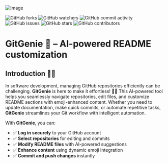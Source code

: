 ![image](https://github.com/mmahesh09/GitGenie/blob/main/Black%20Technology%20LinkedIn%20Banner%20(1).png)

![GitHub forks](https://img.shields.io/github/forks/mmahesh09/GitGenie?style=flat-square&logo=github&logoColor=white&color=2088FF)
![GitHub watchers](https://img.shields.io/github/watchers/mmahesh09/GitGenie?style=flat-square&logo=github&logoColor=white&color=2088FF)
![GitHub commit activity](https://img.shields.io/github/commit-activity/m/mmahesh09/GitGenie?style=flat-square&logo=github&logoColor=white&color=2088FF)
![GitHub issues](https://img.shields.io/github/issues/mmahesh09/GitGenie?style=flat-square&logo=github&logoColor=white&color=2088FF)
![GitHub stars](https://img.shields.io/github/stars/mmahesh09/GitGenie?style=flat-square&logo=github&logoColor=white&color=2088FF)
![GitHub contributors](https://img.shields.io/github/contributors/mmahesh09/GitGenie?style=flat-square&logo=github&logoColor=white&color=2088FF)


# GitGenie 🤖 – AI-powered README customization


## Introduction 🧞‍♂️
In software development, managing GitHub repositories efficiently can be challenging. **GitGenie** is here to make it effortless! 🧞‍♂️ This AI-powered tool helps you seamlessly navigate repositories, edit files, and customize README sections with emoji-enhanced content. Whether you need to update documentation, make quick commits, or automate repetitive tasks, **GitGenie** streamlines your Git workflow with intelligent automation.

With **GitGenie**, you can:
- ✅ **Log in securely** to your GitHub account
- ✅ **Select repositories** for editing and commits
- ✅ **Modify README files** with AI-powered suggestions
- ✅ **Enhance content** using dynamic emoji integration
- ✅ **Commit and push changes** instantly
